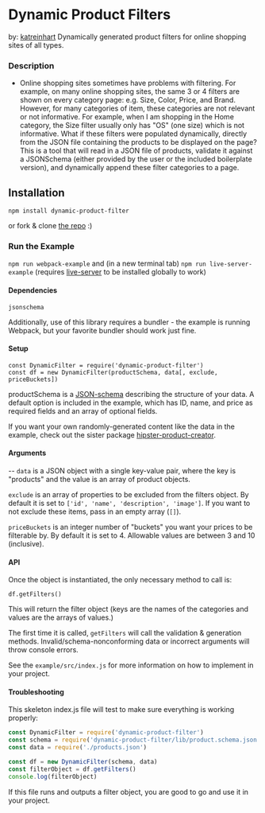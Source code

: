 # Dynamic Product Filters #
by: [katreinhart](mailto:kat@reinhart.digital)
Dynamically generated product filters for online shopping sites of all types.

### Description ###
- Online shopping sites sometimes have problems with filtering. For example, on many online shopping sites, the same 3 or 4 filters are shown on every category page: e.g. Size, Color, Price, and Brand. However, for many categories of item, these categories are not relevant or not informative. For example, when I am shopping in the Home category, the Size filter usually only has "OS" (one size) which is not informative. What if these filters were populated dynamically, directly from the JSON file containing the products to be displayed on the page? This is a tool that will read in a JSON file of products, validate it against a JSONSchema (either provided by the user or the included boilerplate version), and dynamically append these filter categories to a page.

## Installation ##

```
npm install dynamic-product-filter
```
or fork & clone [the repo](https://github.com/katreinhart/dynamic-product-filters) :)

### Run the Example ###
`npm run webpack-example` and (in a new terminal tab) `npm run live-server-example` (requires [live-server](https://www.npmjs.com/package/live-server) to be installed globally to work)

#### Dependencies ####
```
jsonschema
```
Additionally, use of this library requires a bundler - the example is running Webpack, but your favorite bundler should work just fine.

#### Setup  ####
```
const DynamicFilter = require('dynamic-product-filter')
const df = new DynamicFilter(productSchema, data[, exclude, priceBuckets])
```
productSchema is a [JSON-schema](http://json-schema.org) describing the structure of your data. A default option is included in the example, which has ID, name, and price as required fields and an array of optional fields.

If you want your own randomly-generated content like the data in the example, check out the sister package [hipster-product-creator](https://www.npmjs.com/package/hipster-product-creator).

#### Arguments ####
--
`data` is a JSON object with a single key-value pair, where the key is "products" and the value is an array of product objects.

`exclude` is an array of properties to be excluded from the filters object. By default it is set to `['id', 'name', 'description', 'image']`. If you want to not exclude these items, pass in an empty array (`[]`).

`priceBuckets` is an integer number of "buckets" you want your prices to be filterable by. By default it is set to 4. Allowable values are between 3 and 10 (inclusive).

#### API ####

Once the object is instantiated, the only necessary method to call is:
```
df.getFilters()
```
This will return the filter object (keys are the names of the categories and values are the arrays of values.)

The first time it is called, ```getFilters``` will call the validation & generation methods. Invalid/schema-nonconforming data or incorrect arguments will throw console errors.

See the `example/src/index.js` for more information on how to implement in your project.

#### Troubleshooting ####
This skeleton index.js file will test to make sure everything is working properly:
```js
const DynamicFilter = require('dynamic-product-filter')
const schema = require('dynamic-product-filter/lib/product.schema.json')
const data = require('./products.json')

const df = new DynamicFilter(schema, data)
const filterObject = df.getFilters()
console.log(filterObject)
```
If this file runs and outputs a filter object, you are good to go and use it in your project.
